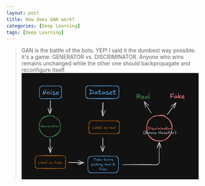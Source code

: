 ```yaml
---
layout: post
title: How does GAN work?
categories: [Deep Learning]
tags: [Deep Learning]
---
```

> GAN is the battle of the bots.
YEP! I said it the dumbest way possible. it's a game: GENERATOR vs. DISCRIMINATOR.
Anyone who wins remains unchanged while the other one should backpropagate and reconfigure itself.
![GANs Structure](./img0.jpg "GANs Structure")

